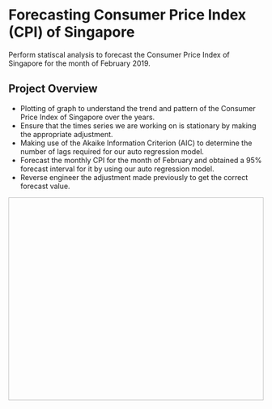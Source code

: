 # Forecasting Consumer Price Index (CPI) of Singapore
Perform statiscal analysis to forecast the Consumer Price Index of Singapore for the month of February 2019.
## Project Overview
* Plotting of graph to understand the trend and pattern of the Consumer Price Index of Singapore over the years.
* Ensure that the times series we are working on is stationary by making the appropriate adjustment. 
* Making use of the Akaike Information Criterion (AIC) to determine the number of lags required for our auto regression model.
* Forecast the monthly CPI for the month of February and obtained a 95% forecast interval for it by using our auto regression model.
* Reverse engineer the adjustment made previously to get the correct forecast value.

<p align="center">
  <img width="600" height="400 src="https://github.com/ChuaMervin/SG_CPI/blob/main/CPI.png">
</p>
